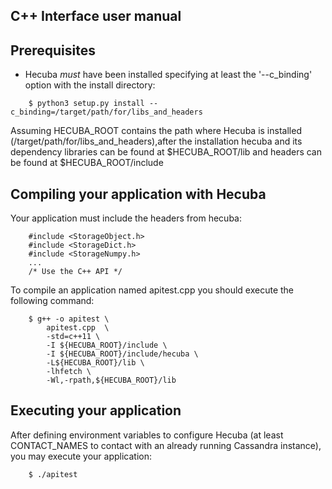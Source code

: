 C++ Interface user manual
----------------------------

Prerequisites
-------------
* Hecuba *must* have been installed specifying at least the '--c_binding'
  option with the install directory:

```
    $ python3 setup.py install --c_binding=/target/path/for/libs_and_headers
```

Assuming HECUBA_ROOT contains the path where Hecuba is installed
(/target/path/for/libs_and_headers),after the installation hecuba and its
dependency libraries can be found at $HECUBA_ROOT/lib and headers can be found
at $HECUBA_ROOT/include


Compiling your application with Hecuba
----------------------------------------
Your application must include the headers from hecuba:
```
    #include <StorageObject.h>
    #include <StorageDict.h>
    #include <StorageNumpy.h>
    ...
    /* Use the C++ API */
```

To compile an application named apitest.cpp you should execute the following
command:

```
    $ g++ -o apitest \
        apitest.cpp  \
        -std=c++11 \
        -I ${HECUBA_ROOT}/include \
        -I ${HECUBA_ROOT}/include/hecuba \
        -L${HECUBA_ROOT}/lib \
        -lhfetch \
        -Wl,-rpath,${HECUBA_ROOT}/lib
```


Executing your application
--------------------------
After defining environment variables to configure Hecuba (at least
CONTACT_NAMES to contact with an already running Cassandra instance), you may
execute your application:

```
    $ ./apitest
```


